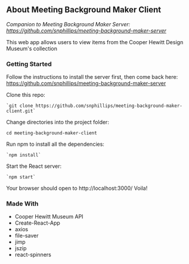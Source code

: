 ## About Meeting Background Maker Client

_Companion to Meeting Background Maker Server: https://github.com/snphillips/meeting-background-maker-server_

This web app allows users to view items from the Cooper Hewitt Design Museum's collection

### Getting Started

Follow the instructions to install the server first, then come back here: https://github.com/snphillips/meeting-background-maker-server

Clone this repo:

`````````
`git clone https://github.com/snphillips/meeting-background-maker-client.git`
`````````
 
Change directories into the project folder:

`````````
cd meeting-background-maker-client
`````````


Run npm to install all the dependencies:

`````````
`npm install`
`````````

Start the React server:

`````````
`npm start`
`````````
Your browser should open to http://localhost:3000/ Voila!


### Made With
* Cooper Hewitt Museum API
* Create-React-App
* axios
* file-saver
* jimp
* jszip
* react-spinners



